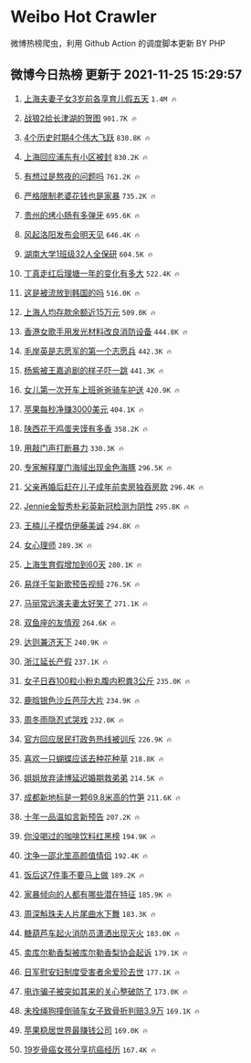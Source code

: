# Weibo Hot Crawler 



微博热榜爬虫，利用 Github Action 的调度脚本更新 BY PHP 


## 微博今日热榜 更新于 2021-11-25 15:29:57 
1. [上海夫妻子女3岁前各享育儿假五天](https://s.weibo.com/weibo?q=%23%E4%B8%8A%E6%B5%B7%E5%A4%AB%E5%A6%BB%E5%AD%90%E5%A5%B33%E5%B2%81%E5%89%8D%E5%90%84%E4%BA%AB%E8%82%B2%E5%84%BF%E5%81%87%E4%BA%94%E5%A4%A9%23&Refer=top) `1.4M 🔥` 

1. [战狼2给长津湖的贺图](https://s.weibo.com/weibo?q=%23%E6%88%98%E7%8B%BC2%E7%BB%99%E9%95%BF%E6%B4%A5%E6%B9%96%E7%9A%84%E8%B4%BA%E5%9B%BE%23&Refer=top) `901.7K 🔥` 

1. [4个历史时期4个伟大飞跃](https://s.weibo.com/weibo?q=%234%E4%B8%AA%E5%8E%86%E5%8F%B2%E6%97%B6%E6%9C%9F4%E4%B8%AA%E4%BC%9F%E5%A4%A7%E9%A3%9E%E8%B7%83%23&Refer=top) `830.8K 🔥` 

1. [上海回应浦东有小区被封](https://s.weibo.com/weibo?q=%23%E4%B8%8A%E6%B5%B7%E5%9B%9E%E5%BA%94%E6%B5%A6%E4%B8%9C%E6%9C%89%E5%B0%8F%E5%8C%BA%E8%A2%AB%E5%B0%81%23&Refer=top) `830.2K 🔥` 

1. [有想过是熬夜的问题吗](https://s.weibo.com/weibo?q=%23%E6%9C%89%E6%83%B3%E8%BF%87%E6%98%AF%E7%86%AC%E5%A4%9C%E7%9A%84%E9%97%AE%E9%A2%98%E5%90%97%23&Refer=top) `761.2K 🔥` 

1. [严格限制老婆花钱也是家暴](https://s.weibo.com/weibo?q=%23%E4%B8%A5%E6%A0%BC%E9%99%90%E5%88%B6%E8%80%81%E5%A9%86%E8%8A%B1%E9%92%B1%E4%B9%9F%E6%98%AF%E5%AE%B6%E6%9A%B4%23&Refer=top) `735.2K 🔥` 

1. [贵州的烤小肠有多弹牙](https://s.weibo.com/weibo?q=%23%E8%B4%B5%E5%B7%9E%E7%9A%84%E7%83%A4%E5%B0%8F%E8%82%A0%E6%9C%89%E5%A4%9A%E5%BC%B9%E7%89%99%23&Refer=top) `695.6K 🔥` 

1. [风起洛阳发布会明天见](https://s.weibo.com/weibo?q=%23%E9%A3%8E%E8%B5%B7%E6%B4%9B%E9%98%B3%E5%8F%91%E5%B8%83%E4%BC%9A%E6%98%8E%E5%A4%A9%E8%A7%81%23&Refer=top) `646.4K 🔥` 

1. [湖南大学1班级32人全保研](https://s.weibo.com/weibo?q=%23%E6%B9%96%E5%8D%97%E5%A4%A7%E5%AD%A61%E7%8F%AD%E7%BA%A732%E4%BA%BA%E5%85%A8%E4%BF%9D%E7%A0%94%23&Refer=top) `604.5K 🔥` 

1. [丁真走红后理塘一年的变化有多大](https://s.weibo.com/weibo?q=%23%E4%B8%81%E7%9C%9F%E8%B5%B0%E7%BA%A2%E5%90%8E%E7%90%86%E5%A1%98%E4%B8%80%E5%B9%B4%E7%9A%84%E5%8F%98%E5%8C%96%E6%9C%89%E5%A4%9A%E5%A4%A7%23&Refer=top) `522.4K 🔥` 

1. [这是被流放到韩国的吗](https://s.weibo.com/weibo?q=%23%E8%BF%99%E6%98%AF%E8%A2%AB%E6%B5%81%E6%94%BE%E5%88%B0%E9%9F%A9%E5%9B%BD%E7%9A%84%E5%90%97%23&Refer=top) `516.0K 🔥` 

1. [上海人均存款余额近15万元](https://s.weibo.com/weibo?q=%23%E4%B8%8A%E6%B5%B7%E4%BA%BA%E5%9D%87%E5%AD%98%E6%AC%BE%E4%BD%99%E9%A2%9D%E8%BF%9115%E4%B8%87%E5%85%83%23&Refer=top) `509.0K 🔥` 

1. [香港女歌手用发光材料改良消防设备](https://s.weibo.com/weibo?q=%23%E9%A6%99%E6%B8%AF%E5%A5%B3%E6%AD%8C%E6%89%8B%E7%94%A8%E5%8F%91%E5%85%89%E6%9D%90%E6%96%99%E6%94%B9%E8%89%AF%E6%B6%88%E9%98%B2%E8%AE%BE%E5%A4%87%23&Refer=top) `444.8K 🔥` 

1. [毛岸英是志愿军的第一个志愿兵](https://s.weibo.com/weibo?q=%23%E6%AF%9B%E5%B2%B8%E8%8B%B1%E6%98%AF%E5%BF%97%E6%84%BF%E5%86%9B%E7%9A%84%E7%AC%AC%E4%B8%80%E4%B8%AA%E5%BF%97%E6%84%BF%E5%85%B5%23&Refer=top) `442.3K 🔥` 

1. [杨紫被王嘉追剧的样子吓一跳](https://s.weibo.com/weibo?q=%23%E6%9D%A8%E7%B4%AB%E8%A2%AB%E7%8E%8B%E5%98%89%E8%BF%BD%E5%89%A7%E7%9A%84%E6%A0%B7%E5%AD%90%E5%90%93%E4%B8%80%E8%B7%B3%23&Refer=top) `441.3K 🔥` 

1. [女儿第一次开车上班爸爸骑车护送](https://s.weibo.com/weibo?q=%23%E5%A5%B3%E5%84%BF%E7%AC%AC%E4%B8%80%E6%AC%A1%E5%BC%80%E8%BD%A6%E4%B8%8A%E7%8F%AD%E7%88%B8%E7%88%B8%E9%AA%91%E8%BD%A6%E6%8A%A4%E9%80%81%23&Refer=top) `420.9K 🔥` 

1. [苹果每秒净赚3000美元](https://s.weibo.com/weibo?q=%23%E8%8B%B9%E6%9E%9C%E6%AF%8F%E7%A7%92%E5%87%80%E8%B5%9A3000%E7%BE%8E%E5%85%83%23&Refer=top) `404.1K 🔥` 

1. [陕西花干鸡蛋夹馍有多香](https://s.weibo.com/weibo?q=%23%E9%99%95%E8%A5%BF%E8%8A%B1%E5%B9%B2%E9%B8%A1%E8%9B%8B%E5%A4%B9%E9%A6%8D%E6%9C%89%E5%A4%9A%E9%A6%99%23&Refer=top) `358.2K 🔥` 

1. [用敲门声打断暴力](https://s.weibo.com/weibo?q=%23%E7%94%A8%E6%95%B2%E9%97%A8%E5%A3%B0%E6%89%93%E6%96%AD%E6%9A%B4%E5%8A%9B%23&Refer=top) `330.3K 🔥` 

1. [专家解释厦门海域出现金色海豚](https://s.weibo.com/weibo?q=%23%E4%B8%93%E5%AE%B6%E8%A7%A3%E9%87%8A%E5%8E%A6%E9%97%A8%E6%B5%B7%E5%9F%9F%E5%87%BA%E7%8E%B0%E9%87%91%E8%89%B2%E6%B5%B7%E8%B1%9A%23&Refer=top) `296.5K 🔥` 

1. [父亲再婚后赶在儿子成年前卖房独吞房款](https://s.weibo.com/weibo?q=%23%E7%88%B6%E4%BA%B2%E5%86%8D%E5%A9%9A%E5%90%8E%E8%B5%B6%E5%9C%A8%E5%84%BF%E5%AD%90%E6%88%90%E5%B9%B4%E5%89%8D%E5%8D%96%E6%88%BF%E7%8B%AC%E5%90%9E%E6%88%BF%E6%AC%BE%23&Refer=top) `296.4K 🔥` 

1. [Jennie金智秀朴彩英新冠检测为阴性](https://s.weibo.com/weibo?q=%23Jennie%E9%87%91%E6%99%BA%E7%A7%80%E6%9C%B4%E5%BD%A9%E8%8B%B1%E6%96%B0%E5%86%A0%E6%A3%80%E6%B5%8B%E4%B8%BA%E9%98%B4%E6%80%A7%23&Refer=top) `295.8K 🔥` 

1. [王楠儿子模仿伊藤美诚](https://s.weibo.com/weibo?q=%23%E7%8E%8B%E6%A5%A0%E5%84%BF%E5%AD%90%E6%A8%A1%E4%BB%BF%E4%BC%8A%E8%97%A4%E7%BE%8E%E8%AF%9A%23&Refer=top) `294.8K 🔥` 

1. [女心理师](https://s.weibo.com/weibo?q=%E5%A5%B3%E5%BF%83%E7%90%86%E5%B8%88&Refer=top) `289.3K 🔥` 

1. [上海生育假增加到60天](https://s.weibo.com/weibo?q=%23%E4%B8%8A%E6%B5%B7%E7%94%9F%E8%82%B2%E5%81%87%E5%A2%9E%E5%8A%A0%E5%88%B060%E5%A4%A9%23&Refer=top) `280.1K 🔥` 

1. [易烊千玺新歌预告视频](https://s.weibo.com/weibo?q=%23%E6%98%93%E7%83%8A%E5%8D%83%E7%8E%BA%E6%96%B0%E6%AD%8C%E9%A2%84%E5%91%8A%E8%A7%86%E9%A2%91%23&Refer=top) `276.5K 🔥` 

1. [马丽常远演夫妻太好笑了](https://s.weibo.com/weibo?q=%23%E9%A9%AC%E4%B8%BD%E5%B8%B8%E8%BF%9C%E6%BC%94%E5%A4%AB%E5%A6%BB%E5%A4%AA%E5%A5%BD%E7%AC%91%E4%BA%86%23&Refer=top) `271.1K 🔥` 

1. [双鱼座的友情观](https://s.weibo.com/weibo?q=%23%E5%8F%8C%E9%B1%BC%E5%BA%A7%E7%9A%84%E5%8F%8B%E6%83%85%E8%A7%82%23&Refer=top) `264.6K 🔥` 

1. [达则兼济天下](https://s.weibo.com/weibo?q=%E8%BE%BE%E5%88%99%E5%85%BC%E6%B5%8E%E5%A4%A9%E4%B8%8B&Refer=top) `240.9K 🔥` 

1. [浙江延长产假](https://s.weibo.com/weibo?q=%23%E6%B5%99%E6%B1%9F%E5%BB%B6%E9%95%BF%E4%BA%A7%E5%81%87%23&Refer=top) `237.1K 🔥` 

1. [女子日吞100粒小粉丸腹内积粪3公斤](https://s.weibo.com/weibo?q=%23%E5%A5%B3%E5%AD%90%E6%97%A5%E5%90%9E100%E7%B2%92%E5%B0%8F%E7%B2%89%E4%B8%B8%E8%85%B9%E5%86%85%E7%A7%AF%E7%B2%AA3%E5%85%AC%E6%96%A4%23&Refer=top) `235.0K 🔥` 

1. [鹿晗银色沙丘芭莎大片](https://s.weibo.com/weibo?q=%23%E9%B9%BF%E6%99%97%E9%93%B6%E8%89%B2%E6%B2%99%E4%B8%98%E8%8A%AD%E8%8E%8E%E5%A4%A7%E7%89%87%23&Refer=top) `234.9K 🔥` 

1. [周冬雨隐忍式哭戏](https://s.weibo.com/weibo?q=%23%E5%91%A8%E5%86%AC%E9%9B%A8%E9%9A%90%E5%BF%8D%E5%BC%8F%E5%93%AD%E6%88%8F%23&Refer=top) `232.0K 🔥` 

1. [官方回应居民打政务热线被训斥](https://s.weibo.com/weibo?q=%23%E5%AE%98%E6%96%B9%E5%9B%9E%E5%BA%94%E5%B1%85%E6%B0%91%E6%89%93%E6%94%BF%E5%8A%A1%E7%83%AD%E7%BA%BF%E8%A2%AB%E8%AE%AD%E6%96%A5%23&Refer=top) `226.9K 🔥` 

1. [喜欢一只蝴蝶应该去种花种草](https://s.weibo.com/weibo?q=%23%E5%96%9C%E6%AC%A2%E4%B8%80%E5%8F%AA%E8%9D%B4%E8%9D%B6%E5%BA%94%E8%AF%A5%E5%8E%BB%E7%A7%8D%E8%8A%B1%E7%A7%8D%E8%8D%89%23&Refer=top) `218.8K 🔥` 

1. [姐姐放弃读博延迟婚期救弟弟](https://s.weibo.com/weibo?q=%23%E5%A7%90%E5%A7%90%E6%94%BE%E5%BC%83%E8%AF%BB%E5%8D%9A%E5%BB%B6%E8%BF%9F%E5%A9%9A%E6%9C%9F%E6%95%91%E5%BC%9F%E5%BC%9F%23&Refer=top) `214.5K 🔥` 

1. [成都新地标是一颗69.8米高的竹笋](https://s.weibo.com/weibo?q=%23%E6%88%90%E9%83%BD%E6%96%B0%E5%9C%B0%E6%A0%87%E6%98%AF%E4%B8%80%E9%A2%9769.8%E7%B1%B3%E9%AB%98%E7%9A%84%E7%AB%B9%E7%AC%8B%23&Refer=top) `211.6K 🔥` 

1. [十年一品温如言新预告](https://s.weibo.com/weibo?q=%23%E5%8D%81%E5%B9%B4%E4%B8%80%E5%93%81%E6%B8%A9%E5%A6%82%E8%A8%80%E6%96%B0%E9%A2%84%E5%91%8A%23&Refer=top) `207.2K 🔥` 

1. [你没喝过的咖啡饮料红黑榜](https://s.weibo.com/weibo?q=%E4%BD%A0%E6%B2%A1%E5%96%9D%E8%BF%87%E7%9A%84%E5%92%96%E5%95%A1%E9%A5%AE%E6%96%99%E7%BA%A2%E9%BB%91%E6%A6%9C&Refer=top) `194.9K 🔥` 

1. [沈争一邵北笙高颜值情侣](https://s.weibo.com/weibo?q=%23%E6%B2%88%E4%BA%89%E4%B8%80%E9%82%B5%E5%8C%97%E7%AC%99%E9%AB%98%E9%A2%9C%E5%80%BC%E6%83%85%E4%BE%A3%23&Refer=top) `192.4K 🔥` 

1. [饭后这7件事不要马上做](https://s.weibo.com/weibo?q=%23%E9%A5%AD%E5%90%8E%E8%BF%997%E4%BB%B6%E4%BA%8B%E4%B8%8D%E8%A6%81%E9%A9%AC%E4%B8%8A%E5%81%9A%23&Refer=top) `189.2K 🔥` 

1. [家暴倾向的人都有哪些潜在特征](https://s.weibo.com/weibo?q=%23%E5%AE%B6%E6%9A%B4%E5%80%BE%E5%90%91%E7%9A%84%E4%BA%BA%E9%83%BD%E6%9C%89%E5%93%AA%E4%BA%9B%E6%BD%9C%E5%9C%A8%E7%89%B9%E5%BE%81%23&Refer=top) `185.9K 🔥` 

1. [周深斛珠夫人片尾曲水下舞](https://s.weibo.com/weibo?q=%23%E5%91%A8%E6%B7%B1%E6%96%9B%E7%8F%A0%E5%A4%AB%E4%BA%BA%E7%89%87%E5%B0%BE%E6%9B%B2%E6%B0%B4%E4%B8%8B%E8%88%9E%23&Refer=top) `183.3K 🔥` 

1. [糖葫芦车起火消防员潇洒出现灭火](https://s.weibo.com/weibo?q=%23%E7%B3%96%E8%91%AB%E8%8A%A6%E8%BD%A6%E8%B5%B7%E7%81%AB%E6%B6%88%E9%98%B2%E5%91%98%E6%BD%87%E6%B4%92%E5%87%BA%E7%8E%B0%E7%81%AD%E7%81%AB%23&Refer=top) `183.0K 🔥` 

1. [卖库尔勒香梨被库尔勒香梨协会起诉](https://s.weibo.com/weibo?q=%23%E5%8D%96%E5%BA%93%E5%B0%94%E5%8B%92%E9%A6%99%E6%A2%A8%E8%A2%AB%E5%BA%93%E5%B0%94%E5%8B%92%E9%A6%99%E6%A2%A8%E5%8D%8F%E4%BC%9A%E8%B5%B7%E8%AF%89%23&Refer=top) `179.1K 🔥` 

1. [日军慰安妇制度受害者余爱珍去世](https://s.weibo.com/weibo?q=%23%E6%97%A5%E5%86%9B%E6%85%B0%E5%AE%89%E5%A6%87%E5%88%B6%E5%BA%A6%E5%8F%97%E5%AE%B3%E8%80%85%E4%BD%99%E7%88%B1%E7%8F%8D%E5%8E%BB%E4%B8%96%23&Refer=top) `177.1K 🔥` 

1. [电诈骗子被突如其来的关心整破防了](https://s.weibo.com/weibo?q=%23%E7%94%B5%E8%AF%88%E9%AA%97%E5%AD%90%E8%A2%AB%E7%AA%81%E5%A6%82%E5%85%B6%E6%9D%A5%E7%9A%84%E5%85%B3%E5%BF%83%E6%95%B4%E7%A0%B4%E9%98%B2%E4%BA%86%23&Refer=top) `173.0K 🔥` 

1. [未拴绳狗撞倒骑车女子致骨折判赔3.9万](https://s.weibo.com/weibo?q=%23%E6%9C%AA%E6%8B%B4%E7%BB%B3%E7%8B%97%E6%92%9E%E5%80%92%E9%AA%91%E8%BD%A6%E5%A5%B3%E5%AD%90%E8%87%B4%E9%AA%A8%E6%8A%98%E5%88%A4%E8%B5%943.9%E4%B8%87%23&Refer=top) `169.1K 🔥` 

1. [苹果稳居世界最赚钱公司](https://s.weibo.com/weibo?q=%23%E8%8B%B9%E6%9E%9C%E7%A8%B3%E5%B1%85%E4%B8%96%E7%95%8C%E6%9C%80%E8%B5%9A%E9%92%B1%E5%85%AC%E5%8F%B8%23&Refer=top) `169.0K 🔥` 

1. [19岁骨癌女孩分享抗癌经历](https://s.weibo.com/weibo?q=%2319%E5%B2%81%E9%AA%A8%E7%99%8C%E5%A5%B3%E5%AD%A9%E5%88%86%E4%BA%AB%E6%8A%97%E7%99%8C%E7%BB%8F%E5%8E%86%23&Refer=top) `167.4K 🔥` 

